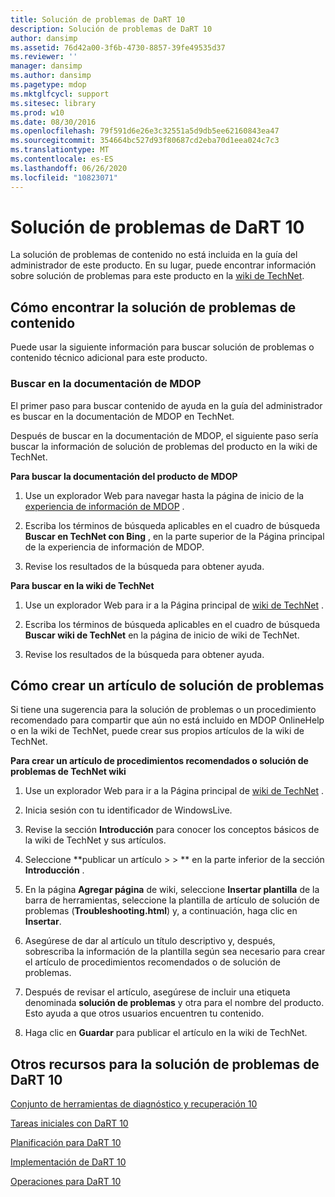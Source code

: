 ```yaml
---
title: Solución de problemas de DaRT 10
description: Solución de problemas de DaRT 10
author: dansimp
ms.assetid: 76d42a00-3f6b-4730-8857-39fe49535d37
ms.reviewer: ''
manager: dansimp
ms.author: dansimp
ms.pagetype: mdop
ms.mktglfcycl: support
ms.sitesec: library
ms.prod: w10
ms.date: 08/30/2016
ms.openlocfilehash: 79f591d6e26e3c32551a5d9db5ee62160843ea47
ms.sourcegitcommit: 354664bc527d93f80687cd2eba70d1eea024c7c3
ms.translationtype: MT
ms.contentlocale: es-ES
ms.lasthandoff: 06/26/2020
ms.locfileid: "10823071"
---
```

# Solución de problemas de DaRT 10


La solución de problemas de contenido no está incluida en la guía del administrador de este producto. En su lugar, puede encontrar información sobre solución de problemas para este producto en la [wiki de TechNet](https://go.microsoft.com/fwlink/p/?LinkId=224905).

## Cómo encontrar la solución de problemas de contenido


Puede usar la siguiente información para buscar solución de problemas o contenido técnico adicional para este producto.

### Buscar en la documentación de MDOP

El primer paso para buscar contenido de ayuda en la guía del administrador es buscar en la documentación de MDOP en TechNet.

Después de buscar en la documentación de MDOP, el siguiente paso sería buscar la información de solución de problemas del producto en la wiki de TechNet.

**Para buscar la documentación del producto de MDOP**

1.  Use un explorador Web para navegar hasta la página de inicio de la [experiencia de información de MDOP](https://go.microsoft.com/fwlink/?LinkId=236032) .

2.  Escriba los términos de búsqueda aplicables en el cuadro de búsqueda **Buscar en TechNet con Bing** , en la parte superior de la Página principal de la experiencia de información de MDOP.

3.  Revise los resultados de la búsqueda para obtener ayuda.

**Para buscar en la wiki de TechNet**

1.  Use un explorador Web para ir a la Página principal de [wiki de TechNet](https://go.microsoft.com/fwlink/p/?LinkId=224905) .

2.  Escriba los términos de búsqueda aplicables en el cuadro de búsqueda **Buscar wiki de TechNet** en la página de inicio de wiki de TechNet.

3.  Revise los resultados de la búsqueda para obtener ayuda.

## Cómo crear un artículo de solución de problemas


Si tiene una sugerencia para la solución de problemas o un procedimiento recomendado para compartir que aún no está incluido en MDOP OnlineHelp o en la wiki de TechNet, puede crear sus propios artículos de la wiki de TechNet.

**Para crear un artículo de procedimientos recomendados o solución de problemas de TechNet wiki**

1.  Use un explorador Web para ir a la Página principal de [wiki de TechNet](https://go.microsoft.com/fwlink/p/?LinkId=224905) .

2.  Inicia sesión con tu identificador de WindowsLive.

3.  Revise la sección **Introducción** para conocer los conceptos básicos de la wiki de TechNet y sus artículos.

4.  Seleccione **publicar un artículo &gt; &gt; ** en la parte inferior de la sección **Introducción** .

5.  En la página **Agregar página** de wiki, seleccione **Insertar plantilla** de la barra de herramientas, seleccione la plantilla de artículo de solución de problemas (**Troubleshooting.html**) y, a continuación, haga clic en **Insertar**.

6.  Asegúrese de dar al artículo un título descriptivo y, después, sobrescriba la información de la plantilla según sea necesario para crear el artículo de procedimientos recomendados o de solución de problemas.

7.  Después de revisar el artículo, asegúrese de incluir una etiqueta denominada **solución de problemas** y otra para el nombre del producto. Esto ayuda a que otros usuarios encuentren tu contenido.

8.  Haga clic en **Guardar** para publicar el artículo en la wiki de TechNet.

## Otros recursos para la solución de problemas de DaRT 10


[Conjunto de herramientas de diagnóstico y recuperación 10](index.md)

[Tareas iniciales con DaRT 10](getting-started-with-dart-10.md)

[Planificación para DaRT 10](planning-for-dart-10.md)

[Implementación de DaRT 10](deploying-dart-10.md)

[Operaciones para DaRT 10](operations-for-dart-10.md)

 

 





